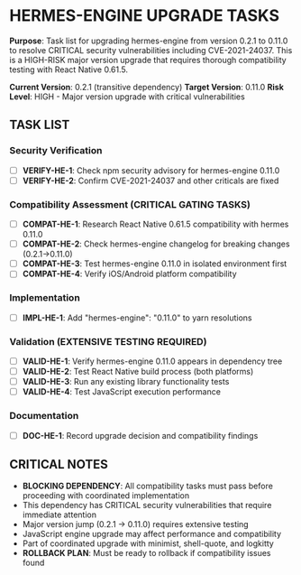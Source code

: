 # HERMES-ENGINE UPGRADE TASKS

**Purpose**: Task list for upgrading hermes-engine from version 0.2.1 to 0.11.0 to resolve CRITICAL security vulnerabilities including CVE-2021-24037. This is a HIGH-RISK major version upgrade that requires thorough compatibility testing with React Native 0.61.5.

**Current Version**: 0.2.1 (transitive dependency)
**Target Version**: 0.11.0
**Risk Level**: HIGH - Major version upgrade with critical vulnerabilities

## TASK LIST

### Security Verification
- [ ] **VERIFY-HE-1**: Check npm security advisory for hermes-engine 0.11.0
- [ ] **VERIFY-HE-2**: Confirm CVE-2021-24037 and other criticals are fixed

### Compatibility Assessment (CRITICAL GATING TASKS)
- [ ] **COMPAT-HE-1**: Research React Native 0.61.5 compatibility with hermes 0.11.0
- [ ] **COMPAT-HE-2**: Check hermes-engine changelog for breaking changes (0.2.1→0.11.0)
- [ ] **COMPAT-HE-3**: Test hermes-engine 0.11.0 in isolated environment first
- [ ] **COMPAT-HE-4**: Verify iOS/Android platform compatibility

### Implementation
- [ ] **IMPL-HE-1**: Add "hermes-engine": "0.11.0" to yarn resolutions

### Validation (EXTENSIVE TESTING REQUIRED)
- [ ] **VALID-HE-1**: Verify hermes-engine 0.11.0 appears in dependency tree
- [ ] **VALID-HE-2**: Test React Native build process (both platforms)
- [ ] **VALID-HE-3**: Run any existing library functionality tests
- [ ] **VALID-HE-4**: Test JavaScript execution performance

### Documentation
- [ ] **DOC-HE-1**: Record upgrade decision and compatibility findings

## CRITICAL NOTES
- **BLOCKING DEPENDENCY**: All compatibility tasks must pass before proceeding with coordinated implementation
- This dependency has CRITICAL security vulnerabilities that require immediate attention
- Major version jump (0.2.1 → 0.11.0) requires extensive testing
- JavaScript engine upgrade may affect performance and compatibility
- Part of coordinated upgrade with minimist, shell-quote, and logkitty
- **ROLLBACK PLAN**: Must be ready to rollback if compatibility issues found